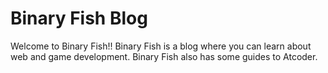 # Binary Fish Blog
Welcome to Binary Fish!!
Binary Fish is a blog where you can learn about web and game development.
Binary Fish also has some guides to Atcoder.
